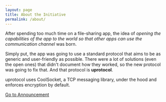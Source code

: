 ```yaml
---
layout: page
title: About the Initiative
permalink: /about/
---
```


After spending too much time on a file-sharing app, the idea of 
*opening the capabilities of the app to the world so that other 
apps can use the communication channel* was born.

Simply put, the app was going to use a standard protocol that 
aims to be as generic and user-friendly as possible. There 
were a lot of solutions (even the open ones) that didn't document
how they worked, so the new protocol was going to fix that. And 
that protocol is **uprotocol**.

uprotocol uses CoolSocket, a TCP messaging library, under the hood 
and enforces encryption by default. 

<a href="https://velitasali.com/en/blog/development/trebleshot-to-create-content-exchange-standard/" 
    class="btn btn-primary btn-lg rounded-pill" role="button" target="_blank"
    rel="noopener noreferrer">
    Go to Announcement <i class="ms-2 fa fa-external-link"></i>
</a>